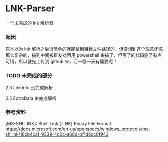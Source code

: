 # LNK-Parser

一个未完成的 lnk 解析器

### 起因

原本以为 lnk 解析之后很简单的就能拿到目标文件路径的，但没想到这个玩意还搞那么复杂的，搞到中间被群友劝回用 powershell 来搞了，但写了的代码删了有点可惜，所以就先上传到 github 来，万一哪一天有需要呢？

### TODO 未完成的部分

2.3 LinkInfo 没完成解析

2.5 ExtraData 未完成解析

### 参考资料

[MS-SHLLINK]: Shell Link (.LNK) Binary File Format https://docs.microsoft.com/en-us/openspecs/windows_protocols/ms-shllink/16cb4ca1-9339-4d0c-a68d-bf1d6cc0f943
